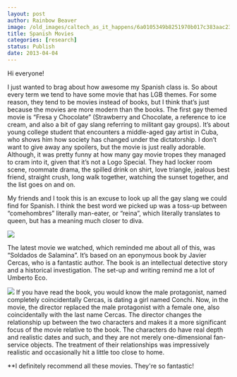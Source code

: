 ```yaml
---
layout: post
author: Rainbow Beaver
image: /old_images/caltech_as_it_happens/6a0105349b8251970b017c383aac23970b.jpg
title: Spanish Movies
categories: [research]
status: Publish
date: 2013-04-04
---
```



Hi everyone!

I just wanted to brag about how awesome my Spanish class is. So about every term we tend to have some movie that has LGB themes. For some reason, they tend to be movies instead of books, but I think that’s just because the movies are more modern than the books. 
The first gay themed movie is “Fresa y Chocolate” (Strawberry and Chocolate, a reference to ice cream, and also a bit of gay slang referring to militant gay groups). It’s about young college student that encounters a middle-aged gay artist in Cuba, who shows him how society has changed under the dictatorship. I don’t want to give away any spoilers, but the movie is just really adorable. Although, it was pretty funny at how many gay movie tropes they managed to cram into it, given that it’s not a Logo Special. They had locker room scene, roommate drama, the spilled drink on shirt, love triangle, jealous best friend, straight crush, long walk together, watching the sunset together, and the list goes on and on. 

My friends and I took this is an excuse to look up all the gay slang we could find for Spanish. I think the best word we picked up was a toss-up between “comehombres” literally man-eater, or “reina”, which literally translates to queen, but has a meaning much closer to diva. 


![](/old_images/caltech_as_it_happens/6a0105349b8251970b017d4269d1be970c.jpg)


The latest movie we watched, which reminded me about all of this, was “Soldados de Salamina”. It’s based on an eponymous book by Javier Cercas, who is a fantastic author. The book is an intellectual detective story and a historical investigation. The set-up and writing remind me a lot of Umberto Eco.



![](/old_images/caltech_as_it_happens/6a0105349b8251970b017c383aad82970b.jpg)
If you have read the book, you would know the male protagonist, named completely coincidentally Cercas, is dating a girl named Conchi. Now, in the movie, the director replaced the male protagonist with a female one, also coincidentally with the last name Cercas. The director changes the relationship up between the two characters and makes it a more significant focus of the movie relative to the book. The characters do have real depth and realistic dates and such, and they are not merely one-dimensional fan-service objects. The treatment of their relationships was impressively realistic and occasionally hit a little too close to home. 

**I definitely recommend all these movies. They're so fantastic!
